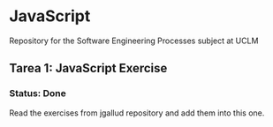 # JavaScript
Repository for the Software Engineering Processes subject at UCLM

## Tarea 1: JavaScript Exercise
### Status: Done
Read the exercises from jgallud repository and add them into this one.



